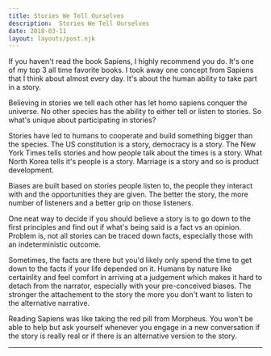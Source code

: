 ```yaml
---
title: Stories We Tell Ourselves
description:  Stories We Tell Ourselves
date: 2018-03-11
layout: layouts/post.njk
---
```


If you haven't read the book Sapiens, I highly recommend you do. It's one of my top 3 all time favorite books. I took away one concept from Sapiens that I think about almost every day. It's about the human ability to take part in a story. 

Believing in stories we tell each other has let homo sapiens conquer the universe. No other species has the ability to either tell or listen to stories. So what's unique about participating in stories?

Stories have led to humans to cooperate and build something bigger than the species. The US constitution is a story, democracy is a story. The New York Times tells stories and how people talk about the times is a story. What North Korea tells it's people is a story. Marriage is a story and so is product development. 

Biases are built based on stories people listen to, the people they interact with and the opportunities they are given. The better the story, the more number of listeners and a better grip on those listeners. 

One neat way to decide if you should believe a story is to go down to the first principles and find out if what's being said is a fact vs an opinion. Problem is, not all stories can be traced down facts, especially those with an indeterministic outcome. 

Sometimes, the facts are there but you'd likely only spend the time to get down to the facts if your life depended on it. Humans by nature like certainlity and feel comfort in arriving at a judgement which makes it hard to detach from the narrator, especially with your pre-conceived biases. The stronger the attachement to the story the more you don't want to listen to the alternative narrative. 

Reading Sapiens was like taking the red pill from Morpheus. You won't be able to help but ask yourself whenever you engage in a new conversation if the story is really real or if there is an alternative version to the story. 

---